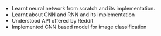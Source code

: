<ul>
  <li>Learnt neural network from scratch and its implementation.</li>
  <li>Learnt about CNN and RNN and its implementation</li>
  <li>Understood API offered by Reddit</li>
  <li>Implemented CNN based model for image classification</li>
</ul>


